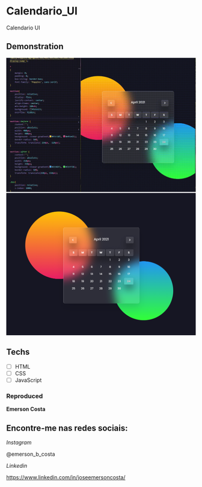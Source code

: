 # Calendario_UI
 Calendario UI


 ## Demonstration

 <img src="./img/result.gif" alt="Exemplo">
 <img src="./img/result1.png" alt="Exemplo">

 ## Techs

 * [ ] HTML
 * [ ] CSS
 * [ ] JavaScript

 ### Reproduced

 **Emerson Costa**

 ## Encontre-me nas redes sociais: 

 *Instagram*

 @emerson_b_costa

 *Linkedin*

 https://www.linkedin.com/in/joseemersoncosta/